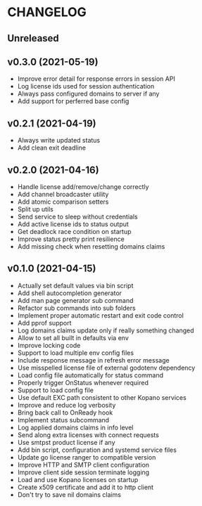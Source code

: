 # CHANGELOG

## Unreleased



## v0.3.0 (2021-05-19)

- Improve error detail for response errors in session API
- Log license ids used for session authentication
- Always pass configured domains to server if any
- Add support for perferred base config


## v0.2.1 (2021-04-19)

- Always write updated status
- Add clean exit deadline


## v0.2.0 (2021-04-16)

- Handle license add/remove/change correctly
- Add channel broadcaster utility
- Add atomic comparison setters
- Split up utils
- Send service to sleep without credentials
- Add active license ids to status output
- Get deadlock race condition on startup
- Improve status pretty print resilience
- Add missing check when resetting domains claims


## v0.1.0 (2021-04-15)

- Actually set default values via bin script
- Add shell autocompletion generator
- Add man page generator sub command
- Refactor sub commands into sub folders
- Implement proper automatic restart and exit code control
- Add pprof support
- Log domains claims update only if really something changed
- Allow to set all built in defaults via env
- Improve locking code
- Support to load multiple env config files
- Include response message in refresh error message
- Use misspelled license file of external godotenv dependency
- Load config file automatically for status command
- Properly trigger OnStatus whenever required
- Support to load config file
- Use default EXC path consistent to other Kopano services
- Improve and reduce log verbosity
- Bring back call to OnReady hook
- Implement status subcommand
- Log applied domains claims in info level
- Send along extra licenses with connect requests
- Use smtpst product license if any
- Add bin script, configuration and systemd service files
- Update go license ranger to compatible version
- Improve HTTP and SMTP client configuration
- Improve client side session terminate logging
- Load and use Kopano licenses on startup
- Create x509 certificate and add it to http client
- Don't try to save nil domains claims

